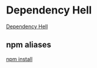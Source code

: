 # Dependency Hell

[Dependency Hell](https://npm.github.io/how-npm-works-docs/theory-and-design/dependency-hell.html)

## npm aliases

[npm install](https://docs.npmjs.com/cli/v8/commands/npm-install/)
